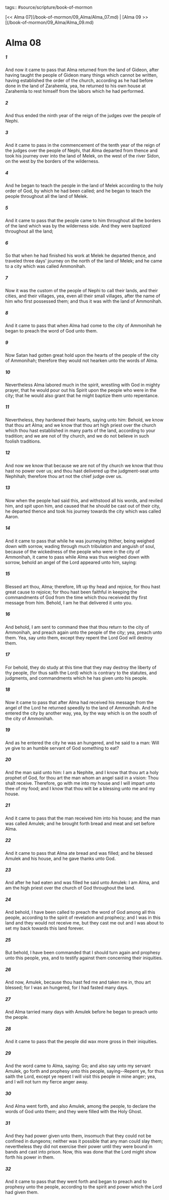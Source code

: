 tags:: #source/scripture/book-of-mormon

[<< Alma 07[(/book-of-mormon/09_Alma/Alma_07.md) | [Alma 09 >>[(/book-of-mormon/09_Alma/Alma_09.md)

# Alma 08

##### 1

And now it came to pass that Alma returned from the land of Gideon, after having taught the people of Gideon many things which cannot be written, having established the order of the church, according as he had before done in the land of Zarahemla, yea, he returned to his own house at Zarahemla to rest himself from the labors which he had performed.

##### 2

And thus ended the ninth year of the reign of the judges over the people of Nephi.

##### 3

And it came to pass in the commencement of the tenth year of the reign of the judges over the people of Nephi, that Alma departed from thence and took his journey over into the land of Melek, on the west of the river Sidon, on the west by the borders of the wilderness.

##### 4

And he began to teach the people in the land of Melek according to the holy order of God, by which he had been called; and he began to teach the people throughout all the land of Melek.

##### 5

And it came to pass that the people came to him throughout all the borders of the land which was by the wilderness side. And they were baptized throughout all the land;

##### 6

So that when he had finished his work at Melek he departed thence, and traveled three days' journey on the north of the land of Melek; and he came to a city which was called Ammonihah.

##### 7

Now it was the custom of the people of Nephi to call their lands, and their cities, and their villages, yea, even all their small villages, after the name of him who first possessed them; and thus it was with the land of Ammonihah.

##### 8

And it came to pass that when Alma had come to the city of Ammonihah he began to preach the word of God unto them.

##### 9

Now Satan had gotten great hold upon the hearts of the people of the city of Ammonihah; therefore they would not hearken unto the words of Alma.

##### 10

Nevertheless Alma labored much in the spirit, wrestling with God in mighty prayer, that he would pour out his Spirit upon the people who were in the city; that he would also grant that he might baptize them unto repentance.

##### 11

Nevertheless, they hardened their hearts, saying unto him: Behold, we know that thou art Alma; and we know that thou art high priest over the church which thou hast established in many parts of the land, according to your tradition; and we are not of thy church, and we do not believe in such foolish traditions.

##### 12

And now we know that because we are not of thy church we know that thou hast no power over us; and thou hast delivered up the judgment-seat unto Nephihah; therefore thou art not the chief judge over us.

##### 13

Now when the people had said this, and withstood all his words, and reviled him, and spit upon him, and caused that he should be cast out of their city, he departed thence and took his journey towards the city which was called Aaron.

##### 14

And it came to pass that while he was journeying thither, being weighed down with sorrow, wading through much tribulation and anguish of soul, because of the wickedness of the people who were in the city of Ammonihah, it came to pass while Alma was thus weighed down with sorrow, behold an angel of the Lord appeared unto him, saying:

##### 15

Blessed art thou, Alma; therefore, lift up thy head and rejoice, for thou hast great cause to rejoice; for thou hast been faithful in keeping the commandments of God from the time which thou receivedst thy first message from him. Behold, I am he that delivered it unto you.

##### 16

And behold, I am sent to command thee that thou return to the city of Ammonihah, and preach again unto the people of the city; yea, preach unto them. Yea, say unto them, except they repent the Lord God will destroy them.

##### 17

For behold, they do study at this time that they may destroy the liberty of thy people, (for thus saith the Lord) which is contrary to the statutes, and judgments, and commandments which he has given unto his people.

##### 18

Now it came to pass that after Alma had received his message from the angel of the Lord he returned speedily to the land of Ammonihah. And he entered the city by another way, yea, by the way which is on the south of the city of Ammonihah.

##### 19

And as he entered the city he was an hungered, and he said to a man: Will ye give to an humble servant of God something to eat?

##### 20

And the man said unto him: I am a Nephite, and I know that thou art a holy prophet of God, for thou art the man whom an angel said in a vision: Thou shalt receive. Therefore, go with me into my house and I will impart unto thee of my food; and I know that thou wilt be a blessing unto me and my house.

##### 21

And it came to pass that the man received him into his house; and the man was called Amulek; and he brought forth bread and meat and set before Alma.

##### 22

And it came to pass that Alma ate bread and was filled; and he blessed Amulek and his house, and he gave thanks unto God.

##### 23

And after he had eaten and was filled he said unto Amulek: I am Alma, and am the high priest over the church of God throughout the land.

##### 24

And behold, I have been called to preach the word of God among all this people, according to the spirit of revelation and prophecy; and I was in this land and they would not receive me, but they cast me out and I was about to set my back towards this land forever.

##### 25

But behold, I have been commanded that I should turn again and prophesy unto this people, yea, and to testify against them concerning their iniquities.

##### 26

And now, Amulek, because thou hast fed me and taken me in, thou art blessed; for I was an hungered, for I had fasted many days.

##### 27

And Alma tarried many days with Amulek before he began to preach unto the people.

##### 28

And it came to pass that the people did wax more gross in their iniquities.

##### 29

And the word came to Alma, saying: Go; and also say unto my servant Amulek, go forth and prophesy unto this people, saying--Repent ye, for thus saith the Lord, except ye repent I will visit this people in mine anger; yea, and I will not turn my fierce anger away.

##### 30

And Alma went forth, and also Amulek, among the people, to declare the words of God unto them; and they were filled with the Holy Ghost.

##### 31

And they had power given unto them, insomuch that they could not be confined in dungeons; neither was it possible that any man could slay them; nevertheless they did not exercise their power until they were bound in bands and cast into prison. Now, this was done that the Lord might show forth his power in them.

##### 32

And it came to pass that they went forth and began to preach and to prophesy unto the people, according to the spirit and power which the Lord had given them.
